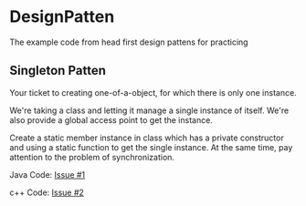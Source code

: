 # DesignPatten
The example code from head first design pattens for practicing 

## Singleton Patten

Your ticket to creating one-of-a-object, for which there is only one instance.

We're taking a class and letting it manage a single instance of itself. We're also provide a global access point to get the instance.

Create a static member instance in class which has a private constructor and using a static function to get the single instance. At the same time, pay attention to the problem of synchronization.

Java Code: [Issue #1](https://github.com/cxlove/DesignPatten/issues/1) 

c++ Code: [Issue #2](https://github.com/cxlove/DesignPatten/issues/2) 
